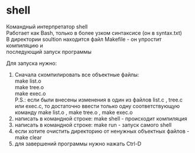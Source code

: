 # shell
Командный интерпретатор shell \
Работает как Bash, только в более узком синтаксисе (он в syntax.txt) \
В директории soultion находится файл Makefile - он упростит компиляцию и \
последующий запуск программы

Для запуска нужно: 

1) Сначала скомпилировать все объектные файлы: \
make list.o \
make tree.o \
make exec.o \
P.S.: если были внесены изменения в один из файлов list.c , tree.c или exec.c, то достаточно 
ввести только одну соответствующую команду make list.o , make tree.o , make exec.o 
2) написать в командной строке: make shell - происходит компиляция 
3) написать в командной строке: make run - запуск самого shell 
4) если хотите очистить директорию от ненужных объектных файлов - make clear 
5) для завершений программы нужно нажать Ctrl-D 
